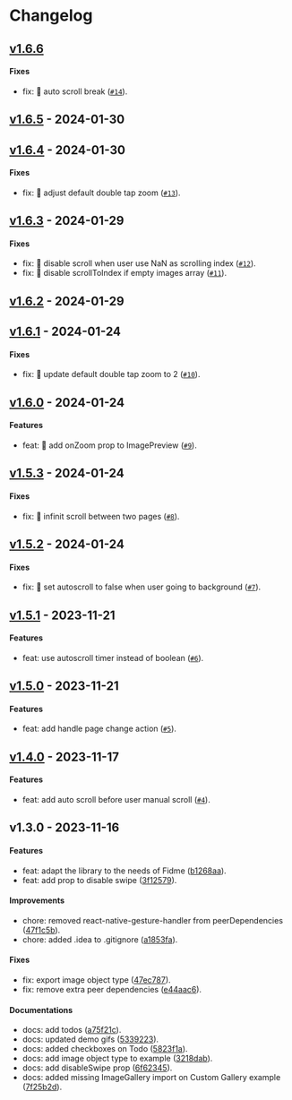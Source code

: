# Changelog

## [v1.6.6](https://github.com/FidMe/react-native-image-gallery/compare/v1.6.5...v1.6.6)

#### Fixes

- fix: 🐛 auto scroll break ([`#14`](https://github.com/FidMe/react-native-image-gallery/pull/14)).

## [v1.6.5](https://github.com/FidMe/react-native-image-gallery/compare/v1.6.4...v1.6.5) - 2024-01-30

## [v1.6.4](https://github.com/FidMe/react-native-image-gallery/compare/v1.6.3...v1.6.4) - 2024-01-30

#### Fixes

- fix: 🐛 adjust default double tap zoom ([`#13`](https://github.com/FidMe/react-native-image-gallery/pull/13)).

## [v1.6.3](https://github.com/FidMe/react-native-image-gallery/compare/v1.6.2...v1.6.3) - 2024-01-29

#### Fixes

- fix: 🐛 disable scroll when user use NaN as scrolling index ([`#12`](https://github.com/FidMe/react-native-image-gallery/pull/12)).
- fix: 🐛 disable scrollToIndex if empty images array ([`#11`](https://github.com/FidMe/react-native-image-gallery/pull/11)).

## [v1.6.2](https://github.com/FidMe/react-native-image-gallery/compare/v1.6.1...v1.6.2) - 2024-01-29

## [v1.6.1](https://github.com/FidMe/react-native-image-gallery/compare/v1.6.0...v1.6.1) - 2024-01-24

#### Fixes

- fix: 🐛 update default double tap zoom to 2 ([`#10`](https://github.com/FidMe/react-native-image-gallery/pull/10)).

## [v1.6.0](https://github.com/FidMe/react-native-image-gallery/compare/v1.5.3...v1.6.0) - 2024-01-24

#### Features

- feat: 🎸 add onZoom prop to ImagePreview ([`#9`](https://github.com/FidMe/react-native-image-gallery/pull/9)).

## [v1.5.3](https://github.com/FidMe/react-native-image-gallery/compare/v1.5.2...v1.5.3) - 2024-01-24

#### Fixes

- fix: 🐛 infinit scroll between two pages ([`#8`](https://github.com/FidMe/react-native-image-gallery/pull/8)).

## [v1.5.2](https://github.com/FidMe/react-native-image-gallery/compare/v1.5.1...v1.5.2) - 2024-01-24

#### Fixes

- fix: 🐛 set autoscroll to false when user going to background ([`#7`](https://github.com/FidMe/react-native-image-gallery/pull/7)).

## [v1.5.1](https://github.com/FidMe/react-native-image-gallery/compare/v1.5.0...v1.5.1) - 2023-11-21

#### Features

- feat: use autoscroll timer instead of boolean ([`#6`](https://github.com/FidMe/react-native-image-gallery/pull/6)).

## [v1.5.0](https://github.com/FidMe/react-native-image-gallery/compare/v1.4.0...v1.5.0) - 2023-11-21

#### Features

- feat: add handle page change action ([`#5`](https://github.com/FidMe/react-native-image-gallery/pull/5)).

## [v1.4.0](https://github.com/FidMe/react-native-image-gallery/compare/v1.3.0...v1.4.0) - 2023-11-17

#### Features

- feat: add auto scroll before user manual scroll ([`#4`](https://github.com/FidMe/react-native-image-gallery/pull/4)).

## v1.3.0 - 2023-11-16

#### Features

- feat: adapt the library to the needs of Fidme ([b1268aa](https://github.com/FidMe/react-native-image-gallery/commit/b1268aae6affc508d13fce3982f90d706ef3a715)).
- feat: add prop to disable swipe ([3f12579](https://github.com/FidMe/react-native-image-gallery/commit/3f125790400bdecb0f5670c85c0f5131326ade05)).

#### Improvements

- chore: removed react-native-gesture-handler from peerDependencies ([47f1c5b](https://github.com/FidMe/react-native-image-gallery/commit/47f1c5bedd2b58c6b885f8328434064354a6fc52)).
- chore: added .idea to .gitignore ([a1853fa](https://github.com/FidMe/react-native-image-gallery/commit/a1853fa4e1c88b3621bdaf7bb8650191dca2c00a)).

#### Fixes

- fix: export image object type ([47ec787](https://github.com/FidMe/react-native-image-gallery/commit/47ec787407e404e5c30f2e96a186a632ff17396f)).
- fix: remove extra peer dependencies ([e44aac6](https://github.com/FidMe/react-native-image-gallery/commit/e44aac60eb75cdf139906b75c3b90c635dca5838)).

#### Documentations

- docs: add todos ([a75f21c](https://github.com/FidMe/react-native-image-gallery/commit/a75f21ca526aee6eabeefdd715d3c3a96b9540d5)).
- docs: updated demo gifs ([5339223](https://github.com/FidMe/react-native-image-gallery/commit/53392232794b3df23aa2406423ab208e57912a96)).
- docs: added checkboxes on Todo ([5823f1a](https://github.com/FidMe/react-native-image-gallery/commit/5823f1aa3970382a1c26da6576a76d0e690cf1aa)).
- docs: add image object type to example ([3218dab](https://github.com/FidMe/react-native-image-gallery/commit/3218dab33435eaaf321ee9d0d63ed39a0a2143cb)).
- docs: add disableSwipe prop ([6f62345](https://github.com/FidMe/react-native-image-gallery/commit/6f62345453b282cf4bcdf7538e3c1f3e19f3b26b)).
- docs: added missing ImageGallery import on Custom Gallery example ([7f25b2d](https://github.com/FidMe/react-native-image-gallery/commit/7f25b2d77aabe5d7d068451fa3ce5c3c75fa2e1c)).
